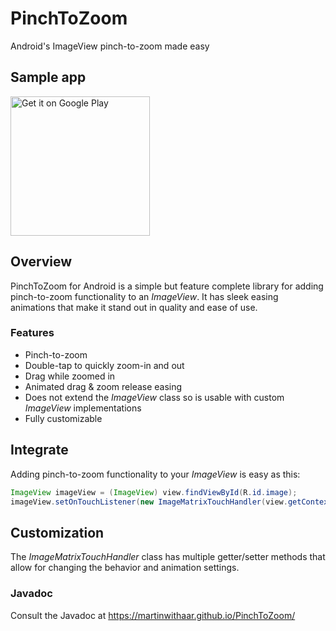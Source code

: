 # PinchToZoom
Android's ImageView pinch-to-zoom made easy

## Sample app
<a href='https://play.google.com/store/apps/details?id=com.bogdwellers.pinchtozoom&pcampaignid=MKT-Other-global-all-co-prtnr-py-PartBadge-Mar2515-1'><img alt='Get it on Google Play' src='https://play.google.com/intl/en_us/badges/images/generic/en_badge_web_generic.png' width="223" /></a>

## Overview
PinchToZoom for Android is a simple but feature complete library for adding pinch-to-zoom functionality to an *ImageView*. It has sleek easing animations that make it stand out in quality and ease of use.

### Features
* Pinch-to-zoom
* Double-tap to quickly zoom-in and out
* Drag while zoomed in
* Animated drag & zoom release easing
* Does not extend the *ImageView* class so is usable with custom *ImageView* implementations
* Fully customizable

## Integrate
Adding pinch-to-zoom functionality to your *ImageView* is easy as this:
```java
ImageView imageView = (ImageView) view.findViewById(R.id.image);
imageView.setOnTouchListener(new ImageMatrixTouchHandler(view.getContext()));
```

## Customization
The *ImageMatrixTouchHandler* class has multiple getter/setter methods that allow for changing the behavior and animation settings.

### Javadoc
Consult the Javadoc at https://martinwithaar.github.io/PinchToZoom/
